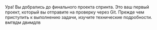 Ура! Вы добрались до финального проекта спринта. Это ваш первый проект, который вы отправите на проверку через Git. Прежде чем приступить к выполнению задачи, изучите технические подробности. 
вмтвдм двимдлв
